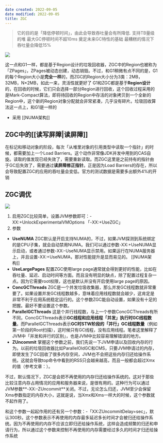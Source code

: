 ```yaml
---
date created: 2022-09-05
date modified: 2022-09-05
title: ZGC
---
```

> 它的目的是「降低停顿时间」，由此会导致吞吐量会有所降低. 支持TB量级的堆 最大GC停顿时间不超10ms 奠定未来GC特性的基础 最糟糕的情况下吞吐量会降低15%

![](http://image.clickear.top/20210913171124.png)

这一点和G1一样，都是基于Region设计的垃圾回收器，ZGC中的Region也被称为「ZPages」，ZPages被动态创建，动态销毁。不过，和G1稍微有点不同的是，G1的每个Region大小是**完全一样**的，而ZGC的Region大小分为3类：2MB，32MB，N×2MB，如此一来，灵活性就更好了 G1和ZGC都是基于**Region设计**的，在回收的时候，它们只会选择一部分Region进行回收，这个回收过程采用的是Mark-Compact算法，即将待回收的Region中存活的对象拷贝到一个全新的Region中，这个新的Region对象分配就会非常紧凑，几乎没有碎片。垃圾回收算法这一点上，和G1是一样的

+ 采用 [[NUMA架构]]

## ZGC中的[[读写屏障|读屏障]]

在标记和移动对象的阶段，每次「从堆里对象的引用类型中读取一个指针」的时候，都需要加上一个Load Barriers。这个动作非常像JDK并发中用到的CAS自旋。读取的值发现已经失效了，需要重新读取。而ZGC这里是之前持有的指针由于GC后失效了，需要通过**读屏障修正指针**。正是因为Load Barriers的存在，所以会导致配置ZGC的应用的吞吐量会变低。官方的测试数据是需要多出额外4%的开销

## ZGC调优

![](http://image.clickear.top/20210913172430.png)

1. 启用ZGC比较简单，设置JVM参数即可：-XX:+UnlockExperimentalVMOptions 「-XX:+UseZGC」
2. 参数

+ **UseNUMA** ZGC默认是开启支持NUMA的，不过，如果JVM探测到系统绑定的是CPU子集，就会自动禁用NUMA。我们可以通过参数-XX:+UseNUMA显示启动，或者通过参数-XX:-UseNUMA显示禁用。如果运行在NUMA服务器上，并且设置-XX:+UseNUMA，那对性能提升是显而易见的。 [[NUMA架构]]
+ **UseLargePages** 配置ZGC使用large page通常就会得到更好的性能，比如在吞吐量、延迟、启动时间等方面。而且没有明显的缺点，除了配置过程复杂一点。因为它需要root权限，这也是默认并没有开启使用large page的原因。
+ **ConcGCThreads** ZGC是一个并发垃圾收集器，那么并发GC线程数就非常重要了。如果设置并发GC线程数越多，意味着应用线程数就会越少，这肯定是非常不利于应用系统稳定运行的。这个参数ZGC能自动设置，如果没有十足的把握。最好不要设置这个参数。
+ **ParallelGCThreads** 这是个并行线程数，与上一个参数ConcGCThreads有所不同，ConcGCThreads表示**GC线程和应用线程「并发」执行时GC线程数量**。而ParallelGCThreads表示**GC时STW阶段的「并行」GC线程数量**（例如第一阶段的Root扫描），这时候只有GC线程，没有应用线程。笔者这里解释了JVM中「并发和并行的区别」，也是JVM中比较容易理解错误的地方。
+ **ZUncommit** 掌握这个参数之前，我们先说一下JVM申请以及回收内存的行为。以前的垃圾回收器比如ParallelOldGC和CMS，只要JVM申请过的内存，即使发生了GC回收了很多内存空间，JVM也不会把这些内存归还给操作系统。这就会导致top命令中看到的RSS只会越来越高，而且一般都会超过Xmx的值（参考文章：）。

不过，默认情况下，ZGC是会把不再使用的内存归还给操作系统的。这对于那些比较注意内存占用情况的应用和服务器来说，是很有用的。这种行为可以通过JVM参数**-XX:-ZUncommit**关闭。不过，无论怎么归还，JVM至少会保留Xms参数指定的内存大小，这就是说，当Xmx和Xms一样大的时候，这个参数就不起作用了。

和这个参数一起起作用的还有另一个参数：-「XX:ZUncommitDelay=sec」，默认300秒。这个参数表示不再使用的内存最多延迟多长时间才会被归还给操作系统。因为不再使用的内存不应该立即归还给操作系统，这样会造成频繁的归还和申请行为，所以通过这个参数来控制不再使用的内存需要经过多久的时间才归还给操作系统
